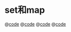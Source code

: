# set和map

@[code](./res/set-map/c1.ts)
@[code](./res/set-map/forof.ts)
@[code](./res/set-map/setmap1.ts)
@[code](./res/set-map/setmap2.ts)
